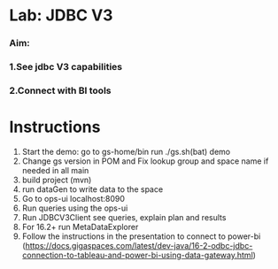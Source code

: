 # Lab: JDBC V3

### Aim: 
### 1.See jdbc V3 capabilities
### 2.Connect with BI tools
  

# Instructions

1. Start the demo:
    go to gs-home/bin
    run ./gs.sh(bat) demo
2. Change gs version in POM and Fix lookup group and space name if needed in all main
3. build project (mvn)
4. run dataGen to write data to the space
5. Go to ops-ui localhost:8090
6. Run queries using the ops-ui 
7. Run JDBCV3Client see queries, explain plan and results
8. For 16.2+ run MetaDataExplorer
9. Follow the instructions in the presentation to connect to power-bi
   (https://docs.gigaspaces.com/latest/dev-java/16-2-odbc-jdbc-connection-to-tableau-and-power-bi-using-data-gateway.html)


